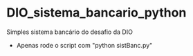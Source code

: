 # DIO_sistema_bancario_python
Simples sistema bancário do desafio da DIO

- Apenas rode o script com "python sistBanc.py"

<img href="./imgs/Deposito.png">
<img href="./imgs/Saque.png">
<img href="./imgs/Extrato.png">